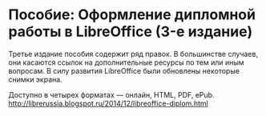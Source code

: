 Пособие: Оформление дипломной работы в LibreOffice (3-е издание)
================================================================

Третье издание пособия содержит ряд правок. В большинстве случаев, они касаются ссылок на дополнительные ресурсы по тем или иным вопросам. В силу развития LibreOffice были обновлены некоторые снимки экрана.

Доступно в четырех форматах — онлайн, HTML, PDF, ePub.
http://librerussia.blogspot.ru/2014/12/libreoffice-diplom.html﻿

